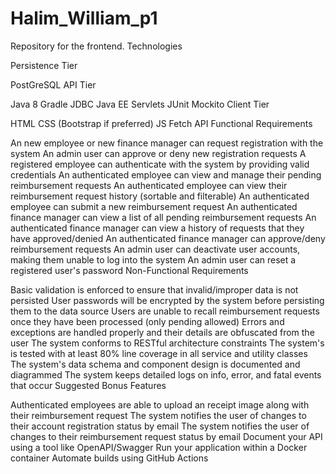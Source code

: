 # Halim_William_p1
Repository for the frontend.
Technologies

Persistence Tier

PostGreSQL
API Tier

Java 8
Gradle
JDBC
Java EE Servlets
JUnit
Mockito
Client Tier

HTML
CSS (Bootstrap if preferred)
JS
Fetch API
Functional Requirements

An new employee or new finance manager can request registration with the system
An admin user can approve or deny new registration requests
A registered employee can authenticate with the system by providing valid credentials
An authenticated employee can view and manage their pending reimbursement requests
An authenticated employee can view their reimbursement request history (sortable and filterable)
An authenticated employee can submit a new reimbursement request
An authenticated finance manager can view a list of all pending reimbursement requests
An authenticated finance manager can view a history of requests that they have approved/denied
An authenticated finance manager can approve/deny reimbursement requests
An admin user can deactivate user accounts, making them unable to log into the system
An admin user can reset a registered user's password
Non-Functional Requirements

Basic validation is enforced to ensure that invalid/improper data is not persisted
User passwords will be encrypted by the system before persisting them to the data source
Users are unable to recall reimbursement requests once they have been processed (only pending allowed)
Errors and exceptions are handled properly and their details are obfuscated from the user
The system conforms to RESTful architecture constraints
The system's is tested with at least 80% line coverage in all service and utility classes
The system's data schema and component design is documented and diagrammed
The system keeps detailed logs on info, error, and fatal events that occur
Suggested Bonus Features

Authenticated employees are able to upload an receipt image along with their reimbursement request
The system notifies the user of changes to their account registration status by email
The system notifies the user of changes to their reimbursement request status by email
Document your API using a tool like OpenAPI/Swagger
Run your application within a Docker container
Automate builds using GitHub Actions
